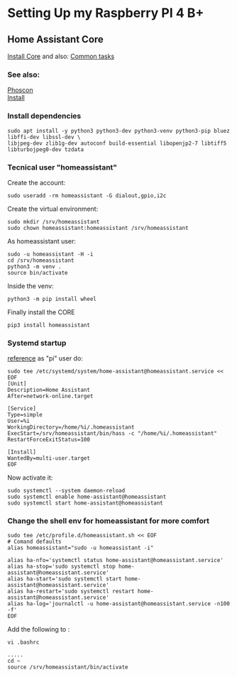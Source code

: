 # Setting Up my Raspberry PI 4 B+
## Home Assistant Core
[Install Core](https://www.home-assistant.io/installation/raspberrypi#install-home-assistant-core)
and also:
[Common tasks](https://www.home-assistant.io/common-tasks/core/)

### See also:
[Phoscon](https://phoscon.de/en/raspbee/install#connection)  
[Install](www.home-assistant.io/installation/raspberrypi#install-home-assistant-core)  

### Install dependencies

```
sudo apt install -y python3 python3-dev python3-venv python3-pip bluez libffi-dev libssl-dev \
libjpeg-dev zlib1g-dev autoconf build-essential libopenjp2-7 libtiff5 libturbojpeg0-dev tzdata
```

### Tecnical user "homeassistant"
Create the account:
```
sudo useradd -rm homeassistant -G dialout,gpio,i2c
```

Create the virtual environment:
```
sudo mkdir /srv/homeassistant
sudo chown homeassistant:homeassistant /srv/homeassistant
```
As homeassistant user:
```
sudo -u homeassistant -H -i
cd /srv/homeassistant
python3 -m venv .
source bin/activate
```
Inside the venv:
```
python3 -m pip install wheel
```
Finally install the CORE
```
pip3 install homeassistant
```

### Systemd startup
[reference](https://community.home-assistant.io/t/autostart-using-systemd/199497)
as "pi" user do:
```
sudo tee /etc/systemd/system/home-assistant@homeassistant.service << EOF
[Unit]
Description=Home Assistant
After=network-online.target

[Service]
Type=simple
User=%i
WorkingDirectory=/home/%i/.homeassistant
ExecStart=/srv/homeassistant/bin/hass -c "/home/%i/.homeassistant"
RestartForceExitStatus=100

[Install]
WantedBy=multi-user.target
EOF
```
Now activate it:
```
sudo systemctl --system daemon-reload
sudo systemctl enable home-assistant@homeassistant
sudo systemctl start home-assistant@homeassistant
```


### Change the shell env for homeassistant for more comfort
```
sudo tee /etc/profile.d/homeassistant.sh << EOF
# Comand defaults
alias homeassistant="sudo -u homeassistant -i"

alias ha-nfo='systemctl status home-assistant@homeassistant.service'
alias ha-stop='sudo systemctl stop home-assistant@homeassistant.service'
alias ha-start='sudo systemctl start home-assistant@homeassistant.service'
alias ha-restart='sudo systemctl restart home-assistant@homeassistant.service'
alias ha-log='journalctl -u home-assistant@homeassistant.service -n100 -f'
EOF
```

Add the following to :
```
vi .bashrc
```
```
.....
cd ~
source /srv/homeassistant/bin/activate
```

